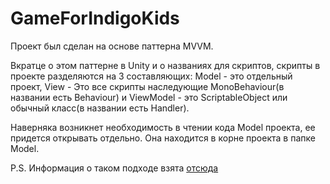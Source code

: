 # GameForIndigoKids

Проект был сделан на основе паттерна MVVM. 

Вкратце о этом паттерне в Unity и о названиях для скриптов, cкрипты в проекте разделяются на 3 составляющих: Model - это отдельный проект, View - Это все скрипты наследующие MonoBehaviour(в названии есть Behaviour) и ViewModel - это ScriptableObject или обычный класс(в названии есть Handler).

Наверняка возникнет необходимость в чтении кода Model проекта, ее придется открывать отдельно. Она находится в корне проекта в папке Model.

P.S. Информация о таком подходе взята [отсюда](https://goo.gl/XPMgL7)
